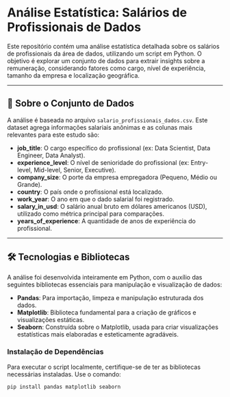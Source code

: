 # Análise Estatística: Salários de Profissionais de Dados

Este repositório contém uma análise estatística detalhada sobre os salários de profissionais da área de dados, utilizando um script em Python. O objetivo é explorar um conjunto de dados para extrair insights sobre a remuneração, considerando fatores como cargo, nível de experiência, tamanho da empresa e localização geográfica.

---

## 📄 Sobre o Conjunto de Dados

A análise é baseada no arquivo `salario_profissionais_dados.csv`. Este dataset agrega informações salariais anônimas e as colunas mais relevantes para este estudo são:

- **job_title**: O cargo específico do profissional (ex: Data Scientist, Data Engineer, Data Analyst).
- **experience_level**: O nível de senioridade do profissional (ex: Entry-level, Mid-level, Senior, Executive).
- **company_size**: O porte da empresa empregadora (Pequeno, Médio ou Grande).
- **country**: O país onde o profissional está localizado.
- **work_year**: O ano em que o dado salarial foi registrado.
- **salary_in_usd**: O salário anual bruto em dólares americanos (USD), utilizado como métrica principal para comparações.
- **years_of_experience**: A quantidade de anos de experiência do profissional.

---

## 🛠️ Tecnologias e Bibliotecas

A análise foi desenvolvida inteiramente em Python, com o auxílio das seguintes bibliotecas essenciais para manipulação e visualização de dados:

- **Pandas**: Para importação, limpeza e manipulação estruturada dos dados.
- **Matplotlib**: Biblioteca fundamental para a criação de gráficos e visualizações estáticas.
- **Seaborn**: Construída sobre o Matplotlib, usada para criar visualizações estatísticas mais elaboradas e esteticamente agradáveis.

### Instalação de Dependências

Para executar o script localmente, certifique-se de ter as bibliotecas necessárias instaladas. Use o comando:

```bash
pip install pandas matplotlib seaborn
